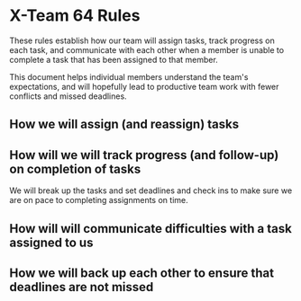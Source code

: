 # X-Team 64 Rules

These rules establish how our team will assign tasks,
track progress on each task, and communicate with each other 
when a member is unable to complete a task that has been assigned to that member.

This document helps individual members understand the team's expectations,
and will hopefully lead to productive team work with fewer conflicts
and missed deadlines.

## How we will assign (and reassign) tasks



## How will we will track progress (and follow-up) on completion of tasks

We will break up the tasks and set deadlines and check ins to make sure we are
on pace to completing assignments on time.

## How will will communicate difficulties with a task assigned to us



## How we will back up each other to ensure that deadlines are not missed





